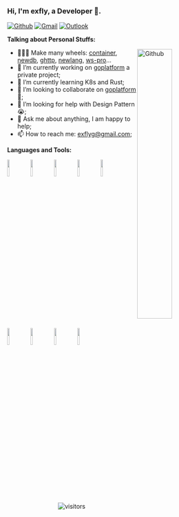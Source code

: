 <!-- Your title -->
### Hi, I'm exfly, a Developer 🚀.

<!--
**exfly/exfly** is a ✨ _special_ ✨ repository because its `README.md` (this file) appears on your GitHub profile.

Here are some ideas to get you started:

- 🔭 I’m currently working on ...
- 🌱 I’m currently learning ...
- 👯 I’m looking to collaborate on ...
- 🤔 I’m looking for help with ...
- 💬 Ask me about ...
- 📫 How to reach me: ...
- 😄 Pronouns: ...
- ⚡ Fun fact: ...
-->

<!-- Your badges
You can use the website to generate badges: https://shields.io/
-->
[![Github](https://img.shields.io/badge/-Github-000?style=flat&logo=Github&logoColor=white)](https://github.com/exfly)
[![Gmail](https://img.shields.io/badge/-Gmail-c14438?style=flat&logo=Gmail&logoColor=white)](mailto:exflyg@gmail.com)
[![Outlook](https://img.shields.io/badge/-Outlook-0078D4?style=flat&logo=Microsoft-Outlook&logoColor=white)](mailto:exfly@outlook.com)

<!-- Talking about you -->
**Talking about Personal Stuffs:**

<!-- Any image aligned to the right. Beware the width -->
<img width="40%" align="right" alt="Github" src="https://avatars1.githubusercontent.com/u/22613193?s=460&u=0924c8221292608d3f22bc86cbc0b9704acb4879&v=4" />

- 👨🏽‍💻 Make many wheels: [container](https://github.com/exfly/container), [newdb](https://github.com/anydemo/newdb), [ghttp](https://github.com/anydemo/ghttp), [newlang](https://github.com/anydemo/newlang), [ws-pro](https://github.com/anydemo/websocket)...
- 🔭 I’m currently working on [goplatform](https://github.com/exfly/cslab) a private project;
- 🌱 I’m currently learning K8s and Rust;
- 👯 I’m looking to collaborate on [goplatform](https://github.com/exfly/cslab) 🤝;
- 🤔 I’m looking for help with Design Pattern 😭;
- 💬 Ask me about anything, I am happy to help;
- 📫 How to reach me: exflyg@gmail.com;

**Languages and Tools:**

<!-- Your github readme stats
You can use this api: https://github.com/anuraghazra/github-readme-stats
-->
<p>
  <!--   
  <a href="https://github.com/onimur/handle-path-oz">
    <img width="55%" align="right" alt="Onimur's github stats" src="https://github-readme-stats.vercel.app/api?username=exfly&show_icons=true&hide_border=true" />
  </a>
  -->
  
  <!-- Your languages and tools. Be careful with the alignment. 
  You can use this sites to get logos: https://www.vectorlogo.zone or https://simpleicons.org/
  -->
  <code><img width="10%" src="https://www.vectorlogo.zone/logos/golang/golang-ar21.svg"></code>
  <code><img width="10%" src="https://www.vectorlogo.zone/logos/python/python-ar21.svg"></code>
  <code><img width="10%" src="https://www.vectorlogo.zone/logos/java/java-ar21.svg"></code>
  <code><img width="10%" src="https://www.vectorlogo.zone/logos/rust-lang/rust-lang-ar21.svg"></code>
  <code><img width="10%" src="https://www.vectorlogo.zone/logos/linux/linux-ar21.svg"></code>
  <code><img width="10%" src="https://www.vectorlogo.zone/logos/kubernetes/kubernetes-ar21.svg"></code>
  <code><img width="10%" src="https://www.vectorlogo.zone/logos/postgresql/postgresql-ar21.svg"></code>
  <code><img width="10%" src="https://www.vectorlogo.zone/logos/git-scm/git-scm-ar21.svg"></code>
  <code><img width="10%" src="https://www.vectorlogo.zone/logos/docker/docker-ar21.svg"></code>
</p>

<!-- Your hits or visitors
site: http://hits.dwyl.com or https://visitor-badge.glitch.me
Both apis are in trouble due to the number of requests, if you know any other to register visitors, great
-->
<p align="center">
  <img align="center" alt="visitors" src="http://profile-counter.glitch.me/exfly/count.svg" />
</p>
